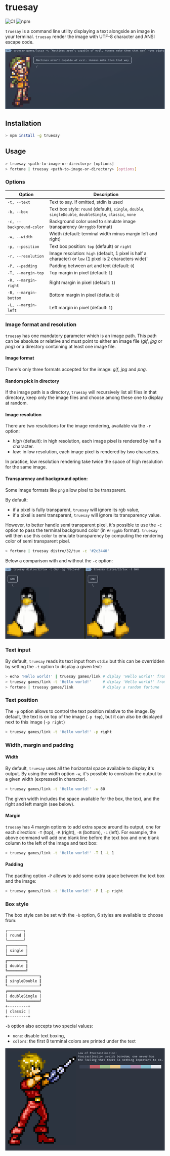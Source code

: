 # truesay

![CI](https://github.com/eliep/truesay/workflows/CI/badge.svg) 
![npm](https://github.com/eliep/truesay/workflows/publish/badge.svg)

`truesay` is a command line utility displaying a text alongside an image 
in your terminal. `truesay` render the image with UTF-8 character and ANSI
escape code.

![truesay screenshot](./screenshot-lucca.png?raw=true)

## Installation

```bash
> npm install -g truesay
```

## Usage

```bash
> truesay <path-to-image-or-directory> [options]
> fortune | truesay <path-to-image-or-directory> [options]
```

### Options

Option | Description
-------| -------------
`-t, --text` | Text to say. If omitted, stdin is used
`-b, --box` | Text box style: `round` (default), `single`, `double`, `singleDouble`, `doubleSingle`, `classic`, `none`
`-c, --background-color` | Background color used to simulate image transparency (`#rrggbb` format)
`-w, --width` | Width (default: terminal width minus margin left and right)
`-p, --position` | Text box position: `top` (default) or `right`
`-r, --resolution` | Image resolution: `high` (default, 1 pixel is half a character) or `low` (1 pixel is 2 characters wide)'
`-P, --padding` | Padding between art and text (default: `0`)
`-T, --margin-top` | Top margin in pixel (default: `1`)
`-R, --margin-right` | Right margin in pixel (default: `1`)
`-B, --margin-bottom` | Bottom margin in pixel (default: `0`)
`-L, --margin-left` | Left margin in pixel (default: `1`)

### Image format and resolution
`truesay` has one mandatory parameter which is an image path. 
This path can be absolute or relative and must point to either an image file 
(*gif*, *jpg* or *png*) or a directory containing at least one image file.

#### Image format
There's only three formats accepted for the image: *gif*, *jpg* and *png*. 

#### Random pick in directory
If the image path is a directory, `truesay` will recursively list all files in
that directory, keep only the image files and choose among these one to display at random.  

#### Image resolution
There are two resolutions for the image rendering, available via the `-r` option:

- *high* (default): in high resolution, each image pixel is rendered by half a character.
- *low*: in low resolution, each image pixel is rendered by two characters.

In practice, low resolution rendering take twice the space of high resolution 
for the same image.

#### Transparency and background option:
Some image formats like `png` allow pixel to be transparent.

By default: 

- if a pixel is fully transparent, `truesay` will ignore its rgb value,
- if a pixel is semi transparent, `truesay` will ignore its transparency value.

However, to better handle semi transparent pixel, 
it's possible to use the `-c` option to pass the terminal background color 
(in `#rrggbb` format). 
`truesay` will then use this color to emulate transparency 
by computing the rendering color of semi transparent pixel.

```bash
> fortune | truesay distro/32/tux -c '#2c3440'
```

Below a comparison with and without the `-c` option:

![truesay screenshot](./screenshot-bg.png?raw=true)

### Text input
By default, `truesay` reads its text input from `stdin` but 
this can be overridden by setting the `-t` option to display a given text:

 ```bash
 > echo 'Hello world!' | truesay games/link # diplay 'Hello world!' from stdin
 > truesay games/link -t 'Hello world!'     # diplay 'Hello world!' from -t option
 > fortune | truesay games/link             # diplay a random fortune
 ```

### Text position
The `-p` option allows to control the text position relative to the image. 
By default, the text is on top of the image (`-p top`), 
but it can also be displayed next to this image (`-p right`)

```bash
> truesay games/link -t 'Hello world!' -p right
```

### Width, margin and padding 

#### Width
By default, `truesay` uses all the horizontal space available 
to display it's output. By using the width option `-w`, 
it's possible to constrain the output to a given width (expressed in character). 
  
```bash
> truesay games/link -t 'Hello world!' -w 80
```

The given width includes the space available for the box, the text, 
and the right and left margin (see below). 

#### Margin
`truesay` has 4 margin options to add extra space around its output,
one for each direction: `-T` (top), `-R` (right), `-B` (bottom), `-L` (left).
For example, the above command will add one blank line 
before the text box and one blank column to the left of the image and text box:

```bash
> truesay games/link -t 'Hello world!' -T 1 -L 1
```

#### Padding
The padding option `-P` allows to add some extra space 
between the text box and the image:

```bash
> truesay games/link -t 'Hello world!' -P 1 -p right
```
 
### Box style
The box style can be set with the `-b` option, 6 styles are available to choose from: 

``` 
╭───────╮
│ round │
╰───────╯
┌────────┐
│ single │
└────────┘
╔════════╗
║ double ║
╚════════╝
╓──────────────╖
║ singleDouble ║
╙──────────────╜
╒══════════════╕
│ doubleSingle │
╘══════════════╛
+---------+
| classic |
+---------+
```

`-b` option also accepts two special values:

- `none`: disable text boxing,
- `colors`: the first 8 terminal colors are printed under the text


![truesay screenshot](./screenshot-cobra.png?raw=true)

 

